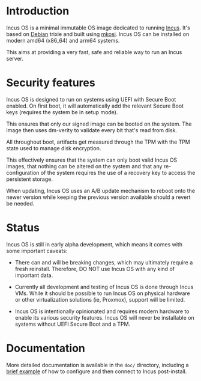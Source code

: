 # Introduction
Incus OS is a minimal immutable OS image dedicated to running [Incus](https://linuxcontainers.org/incus).
It's based on [Debian](https://www.debian.org) trixie and built using [mkosi](https://github.com/systemd/mkosi).
Incus OS can be installed on modern amd64 (x86_64) and arm64 systems.

This aims at providing a very fast, safe and reliable way to run an Incus server.

# Security features
Incus OS is designed to run on systems using UEFI with Secure Boot enabled.
On first boot, it will automatically add the relevant Secure Boot keys
(requires the system be in setup mode).

This ensures that only our signed image can be booted on the system.
The image then uses dm-verity to validate every bit that's read from disk.

All throughout boot, artifacts get measured through the TPM with the TPM
state used to manage disk encryption.

This effectively ensures that the system can only boot valid Incus OS
images, that nothing can be altered on the system and that any
re-configuration of the system requires the use of a recovery key to
access the persistent storage.

When updating, Incus OS uses an A/B update mechanism to reboot onto the
newer version while keeping the previous version available should a
revert be needed.

# Status
Incus OS is still in early alpha development, which means it comes with some
important caveats:

  * There can and will be breaking changes, which may ultimately require a
  fresh reinstall. Therefore, DO NOT use Incus OS with any kind of important
  data.
  
  * Currently all development and testing of Incus OS is done through Incus
  VMs. While it should be possible to run Incus OS on physical hardware or
  other virtualization solutions (ie, Proxmox), support will be limited.
  
  * Incus OS is intentionally opinionated and requires modern hardware to
  enable its various security features. Incus OS will never be installable
  on systems without UEFI Secure Boot and a TPM.

# Documentation
More detailed documentation is available in the `doc/` directory, including
a [brief example](doc/basic-install-steps.md) of how to configure and then
connect to Incus post-install.
